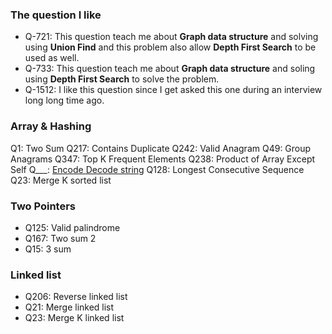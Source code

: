 ### The question I like
- Q-721: This question teach me about **Graph data structure** and solving using ****Union Find**** and this problem also allow **Depth First Search** to be used as well.
- Q-733: This question teach me about **Graph data structure** and soling using **Depth First Search** to solve the problem.
- Q-1512: I like this question since I get asked this one during an interview long long time ago.

### Array & Hashing
Q1: Two Sum
Q217: Contains Duplicate
Q242: Valid Anagram
Q49: Group Anagrams
Q347: Top K Frequent Elements
Q238: Product of Array Except Self
Q___: [Encode Decode string](https://www.lintcode.com/problem/659/)
Q128: Longest Consecutive Sequence
Q23: Merge K sorted list


### Two Pointers
- Q125: Valid palindrome
- Q167: Two sum 2
- Q15: 3 sum

### Linked list
- Q206: Reverse linked list
- Q21: Merge linked list
- Q23: Merge K linked list